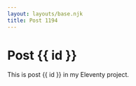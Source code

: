 ```yaml
---
layout: layouts/base.njk
title: Post 1194
---
```


# Post {{ id }}

This is post {{ id }} in my Eleventy project.
